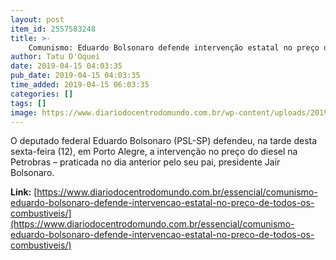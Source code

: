 ```yaml
---
layout: post
item_id: 2557583248
title: >-
    Comunismo: Eduardo Bolsonaro defende intervenção estatal no preço de todos os combustíveis
author: Tatu D'Oquei
date: 2019-04-15 04:03:35
pub_date: 2019-04-15 04:03:35
time_added: 2019-04-15 06:03:35
categories: []
tags: []
image: https://www.diariodocentrodomundo.com.br/wp-content/uploads/2019/04/eduardo-bolsonaro.jpg
---
```


O deputado federal Eduardo Bolsonaro (PSL-SP) defendeu, na tarde desta sexta-feira (12), em Porto Alegre, a intervenção no preço do diesel na Petrobras – praticada no dia anterior pelo seu pai, presidente Jair Bolsonaro.

**Link:** [https://www.diariodocentrodomundo.com.br/essencial/comunismo-eduardo-bolsonaro-defende-intervencao-estatal-no-preco-de-todos-os-combustiveis/](https://www.diariodocentrodomundo.com.br/essencial/comunismo-eduardo-bolsonaro-defende-intervencao-estatal-no-preco-de-todos-os-combustiveis/)

